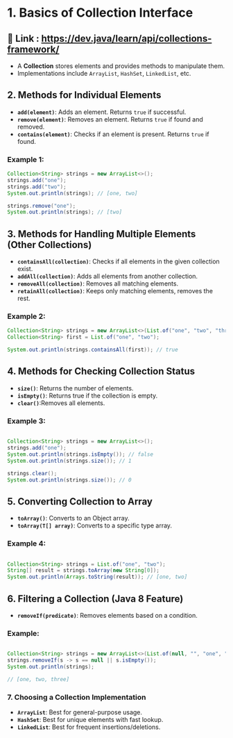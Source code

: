 # 1. Basics of Collection Interface

## 🔹 Link : <https://dev.java/learn/api/collections-framework/>

- A **Collection** stores elements and provides methods to manipulate them.
- Implementations include `ArrayList`, `HashSet`, `LinkedList`, etc.

## 2. Methods for Individual Elements

- **`add(element)`**: Adds an element. Returns `true` if successful.
- **`remove(element)`**: Removes an element. Returns `true` if found and removed.
- **`contains(element)`**: Checks if an element is present. Returns `true` if found.

### **Example 1:**

```java
Collection<String> strings = new ArrayList<>();
strings.add("one");
strings.add("two");
System.out.println(strings); // [one, two]

strings.remove("one");
System.out.println(strings); // [two]
```

## 3. Methods for Handling Multiple Elements (Other Collections)

- **`containsAll(collection)`**: Checks if all elements in the given collection exist.
- **`addAll(collection)`**: Adds all elements from another collection.
- **`removeAll(collection)`**: Removes all matching elements.
- **`retainAll(collection)`**: Keeps only matching elements, removes the rest.

### **Example 2:**

```java
Collection<String> strings = new ArrayList<>(List.of("one", "two", "three"));
Collection<String> first = List.of("one", "two");

System.out.println(strings.containsAll(first)); // true
```

## 4. Methods for Checking Collection Status

- **`size()`**: Returns the number of elements.
- **`isEmpty()`**: Returns true if the collection is empty.
- **`clear()`**:Removes all elements.

### **Example 3:**

```java

Collection<String> strings = new ArrayList<>();
strings.add("one");
System.out.println(strings.isEmpty()); // false
System.out.println(strings.size()); // 1

strings.clear();
System.out.println(strings.size()); // 0
```

## 5. Converting Collection to Array

- **`toArray()`**: Converts to an Object array.
- **`toArray(T[] array)`**: Converts to a specific type array.

### **Example 4:**

```java

Collection<String> strings = List.of("one", "two");
String[] result = strings.toArray(new String[0]);
System.out.println(Arrays.toString(result)); // [one, two]
```

## 6. Filtering a Collection (Java 8 Feature)

- **`removeIf(predicate)`**: Removes elements based on a condition.

### **Example:**

```java

Collection<String> strings = new ArrayList<>(List.of(null, "", "one", "two", "three", null));
strings.removeIf(s -> s == null || s.isEmpty());
System.out.println(strings);

// [one, two, three]
```

### 7. Choosing a Collection Implementation

- **`ArrayList`**: Best for general-purpose usage.
- **`HashSet`**: Best for unique elements with fast lookup.
- **`LinkedList`**: Best for frequent insertions/deletions.
